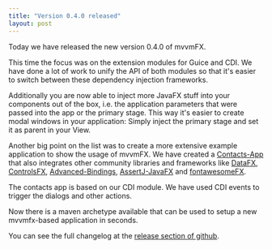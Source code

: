 ```yaml
---
title: "Version 0.4.0 released"
layout: post
---
```


Today we have released the new version 0.4.0 of mvvmFX.

This time the focus was on the extension modules for Guice and CDI. We have done a lot of work to unify the API
of both modules so that it's easier to switch between these dependency injection frameworks.

Additionally you are now able to inject more JavaFX stuff into your components out of the box, i.e. the application parameters that were passed into
the app or the primary stage. This way it's easier to create modal windows in your application: Simply inject the primary stage and set it as parent in your
View.

Another big point on the list was to create a more extensive example application to show the usage of mvvmFX. We have created a
[Contacts-App](https://github.com/sialcasa/mvvmFX/tree/develop/examples/mvvmfx-contacts) that also integrates
other community libraries and frameworks like
[DataFX](http://www.javafxdata.org/),
[ControlsFX](http://fxexperience.com/controlsfx/),
[Advanced-Bindings](https://github.com/lestard/advanced-bindings),
[AssertJ-JavaFX](https://github.com/lestard/assertj-javafx) and
[fontawesomeFX](https://bitbucket.org/Jerady/fontawesomefx).

The contacts app is based on our CDI module. We have used CDI events to trigger the dialogs and other actions.

Now there is a maven archetype available that can be used to setup a new mvvmfx-based application in seconds.

You can see the full changelog at the [release section of github](https://github.com/sialcasa/mvvmFX/releases/tag/mvvmFX-0.4.0).
